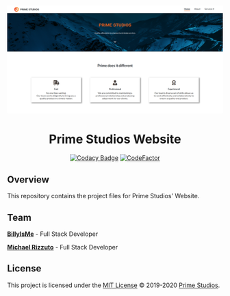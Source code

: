 <div align="center">
  
[![Page Preview](./assets/img/preview.png)](https://primestudios.co/)

# Prime Studios Website

[![Codacy Badge](https://api.codacy.com/project/badge/Grade/0ce96690698045169711b5bef97e02f9)](https://app.codacy.com/gh/PrimeStudios/PrimeStudios.co?utm_source=github.com&utm_medium=referral&utm_content=PrimeStudios/PrimeStudios.co&utm_campaign=Badge_Grade_Dashboard) [![CodeFactor](https://www.codefactor.io/repository/github/primestudios/primestudios.co/badge)](https://www.codefactor.io/repository/github/primestudios/primestudios.co)

</div>

## Overview

This repository contains the project files for Prime Studios' Website.

## Team

**[BillyIsMe](https://github.com/TheBillyIsMe)** - Full Stack Developer

**[Michael Rizzuto](https://github.com/MichaelRizzuto)** - Full Stack Developer

## License

This project is licensed under the [MIT License](./LICENSE.md) &copy; 2019-2020 [Prime Studios](https://github.com/PrimeStudios/).
